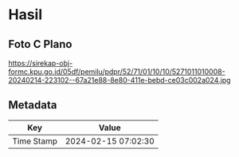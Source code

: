 # Hasil

## Foto C Plano

https://sirekap-obj-formc.kpu.go.id/05df/pemilu/pdpr/52/71/01/10/10/5271011010008-20240214-223102--67a21e88-8e80-411e-bebd-ce03c002a024.jpg


## Metadata

| Key        | Value               |
| ---------- | ------------------- |
| Time Stamp | 2024-02-15 07:02:30 |



